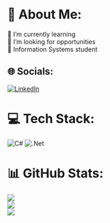 # 💫 About Me:
🌱 I’m currently learning<br>👯 I’m looking for opportunities<br>🤝 Information Systems student


## 🌐 Socials:
[![LinkedIn](https://img.shields.io/badge/LinkedIn-%230077B5.svg?logo=linkedin&logoColor=white)](https://www.linkedin.com/in/vitorfabreu/) 

# 💻 Tech Stack:
![C#](https://img.shields.io/badge/c%23-%23239120.svg?style=for-the-badge&logo=csharp&logoColor=white) ![.Net](https://img.shields.io/badge/.NET-5C2D91?style=for-the-badge&logo=.net&logoColor=white)
# 📊 GitHub Stats:
![](https://github-readme-stats.vercel.app/api?username=zvitx&theme=omni&hide_border=true&include_all_commits=false&count_private=false)<br/>
![](https://github-readme-streak-stats.herokuapp.com/?user=zvitx&theme=omni&hide_border=true)<br/>
![](https://github-readme-stats.vercel.app/api/top-langs/?username=zvitx&theme=omni&hide_border=true&include_all_commits=false&count_private=false&layout=compact)

<!-- Proudly created with GPRM ( https://gprm.itsvg.in ) -->
